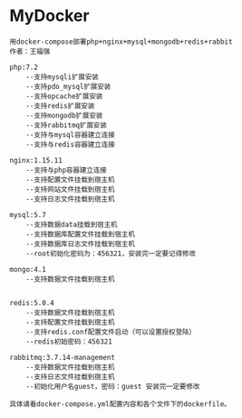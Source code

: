 # MyDocker
	用docker-compose部署php+nginx+mysql+mongodb+redis+rabbit
	作者：王福强

	php:7.2
		--支持mysqli扩展安装
		--支持pdo_mysql扩展安装
		--支持opcache扩展安装
		--支持redis扩展安装
		--支持mongodb扩展安装
		--支持rabbitmq扩展安装
		--支持与mysql容器建立连接
		--支持与redis容器建立连接
	
	nginx:1.15.11
		--支持与php容器建立连接
		--支持配置文件挂载到宿主机
		--支持网站文件挂载到宿主机
		--支持日志文件挂载到宿主机
	
	mysql:5.7
		--支持数据data挂载到宿主机
		--支持数据库配置文件挂载到宿主机
		--支持数据库日志文件挂载到宿主机
		--root初始化密码为：456321，安装完一定要记得修改
	
	mongo:4.1
		--支持数据文件挂载到宿主机
	
	
	redis:5.0.4
		--支持数据文件挂载到宿主机
		--支持配置文件挂载到宿主机
		--支持redis.conf配置文件启动（可以设置授权登陆）
		--redis初始密码：456321
	
	rabbitmq:3.7.14-management
		--支持数据文件挂载到宿主机
		--支持日志文件挂载到宿主机
		--初始化用户名guest，密码：guest 安装完一定要修改
	
	具体请看docker-compose.yml配置内容和各个文件下的dockerfile。
